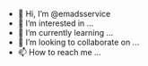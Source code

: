 - 👋 Hi, I’m @emadsservice
- 👀 I’m interested in ...
- 🌱 I’m currently learning ...
- 💞️ I’m looking to collaborate on ...
- 📫 How to reach me ...

<!---
emadsservice/emadsservice is a ✨ special ✨ repository because its `README.md` (this file) appears on your GitHub profile.
You can click the Preview link to take a look at your changes.
--->
